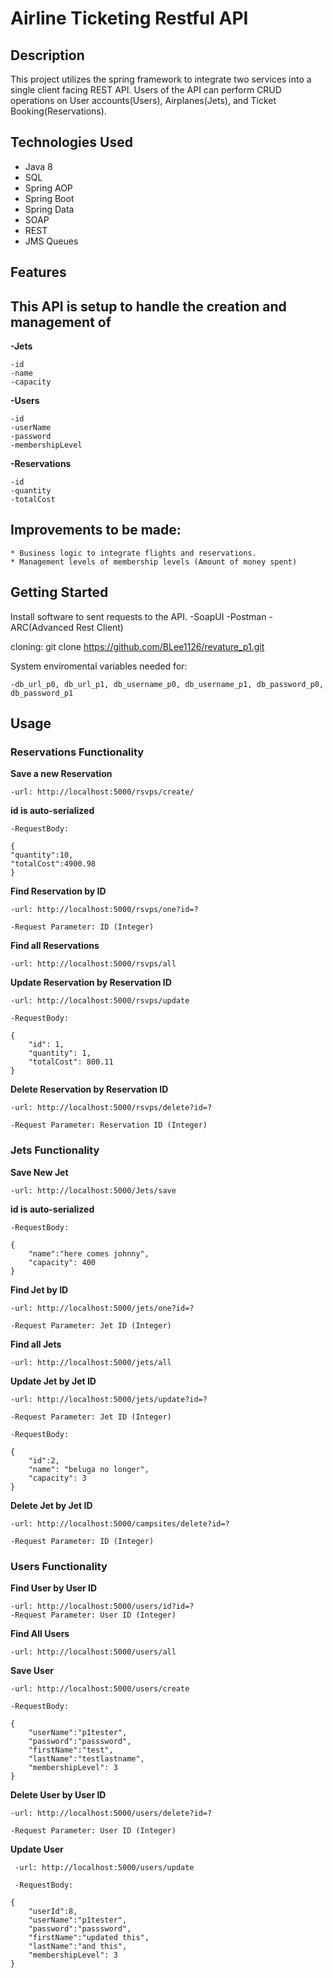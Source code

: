 # Airline Ticketing Restful API
## Description

This project utilizes the spring framework to integrate two services into a single client facing REST API.  Users of the API can perform CRUD operations on User accounts(Users), Airplanes(Jets), and Ticket Booking(Reservations).

## Technologies Used

* Java 8
* SQL
* Spring AOP
* Spring Boot
* Spring Data
* SOAP
* REST
* JMS Queues

## Features
This API is setup to handle the creation and management of
----------------------------------------------------------
**-Jets**
    
    -id
    -name
    -capacity
**-Users**
   
    -id
    -userName
    -password
    -membershipLevel
**-Reservations**
  
    -id
    -quantity
    -totalCost
    
Improvements to be made:
----------------------------------------------------------
    * Business logic to integrate flights and reservations.
    * Management levels of membership levels (Amount of money spent)

## Getting Started

Install software to sent requests to the API.
    -SoapUI
    -Postman
    -ARC(Advanced Rest Client)


cloning: git clone https://github.com/BLee1126/revature_p1.git

System enviromental variables needed for:

    -db_url_p0, db_url_p1, db_username_p0, db_username_p1, db_password_p0, db_password_p1

## Usage

### Reservations Functionality


**Save a new Reservation** 

    -url: http://localhost:5000/rsvps/create/

**id is auto-serialized**

    -RequestBody:

    {
    "quantity":10,
    "totalCost":4900.98
    }    
**Find Reservation by ID**

    -url: http://localhost:5000/rsvps/one?id=?

    -Request Parameter: ID (Integer)
   
**Find all Reservations**

    -url: http://localhost:5000/rsvps/all

**Update Reservation by Reservation ID**

    -url: http://localhost:5000/rsvps/update

    -RequestBody:

    {
        "id": 1,
        "quantity": 1,
        "totalCost": 800.11
    }
                   
**Delete Reservation by Reservation ID**

    -url: http://localhost:5000/rsvps/delete?id=?

    -Request Parameter: Reservation ID (Integer)


### Jets Functionality


**Save New Jet**

    -url: http://localhost:5000/Jets/save

**id is auto-serialized**

    -RequestBody:

    {
        "name":"here comes johnny",
        "capacity": 400
    }
    
**Find Jet by ID**

    -url: http://localhost:5000/jets/one?id=?

    -Request Parameter: Jet ID (Integer)
    
**Find all Jets**

    -url: http://localhost:5000/jets/all
    
**Update Jet by Jet ID**

    -url: http://localhost:5000/jets/update?id=?

    -Request Parameter: Jet ID (Integer)

    -RequestBody:

    {
        "id":2,
        "name": "beluga no longer",
        "capacity": 3
    }
                  
**Delete Jet by Jet ID**

    -url: http://localhost:5000/campsites/delete?id=?

    -Request Parameter: ID (Integer)
   
### Users Functionality


**Find User by User ID**

    -url: http://localhost:5000/users/id?id=?
    -Request Parameter: User ID (Integer)

**Find All Users**

    -url: http://localhost:5000/users/all
    
**Save User**

    -url: http://localhost:5000/users/create

    -RequestBody:

    {
        "userName":"p1tester",
        "password":"passsword",
        "firstName":"test",
        "lastName":"testlastname",
        "membershipLevel": 3
    }
                   
**Delete User by User ID**

    -url: http://localhost:5000/users/delete?id=?

    -Request Parameter: User ID (Integer)

 **Update User**
 
     -url: http://localhost:5000/users/update
 
     -RequestBody:

    {
        "userId":8,
        "userName":"p1tester",
        "password":"passsword",
        "firstName":"updated this",
        "lastName":"and this",
        "membershipLevel": 3
    }




